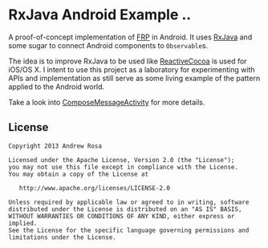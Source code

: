 RxJava Android Example ..
======================

A proof-of-concept implementation of [FRP](http://en.wikipedia.org/wiki/Functional_reactive_programming) in Android. It uses [RxJava](https://github.com/Netflix/RxJava) and some sugar to connect Android components to `Observable`s.

The idea is to improve RxJava to be used like
[ReactiveCocoa](https://github.com/ReactiveCocoa/ReactiveCocoa) is used for iOS/OS X. I intent to use this project as a laboratory for experimenting with APIs and implementation as still serve as some living example of the pattern applied to the Android world.

Take a look into
[ComposeMessageActivity](app/src/main/java/com/example/rx/ComposeMessageActivity.java) for more details.

License
-------

    Copyright 2013 Andrew Rosa

    Licensed under the Apache License, Version 2.0 (the "License");
    you may not use this file except in compliance with the License.
    You may obtain a copy of the License at

       http://www.apache.org/licenses/LICENSE-2.0

    Unless required by applicable law or agreed to in writing, software
    distributed under the License is distributed on an "AS IS" BASIS,
    WITHOUT WARRANTIES OR CONDITIONS OF ANY KIND, either express or implied.
    See the License for the specific language governing permissions and
    limitations under the License.
